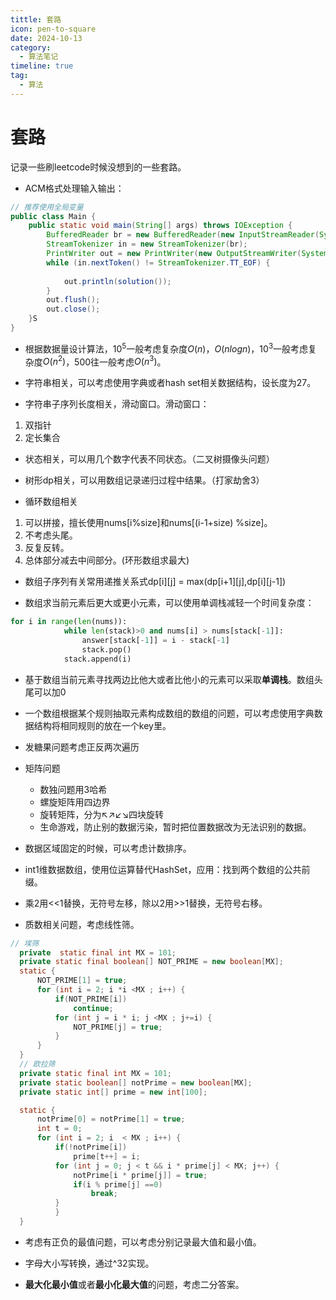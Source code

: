 ```yaml
---
tittle: 套路
icon: pen-to-square
date: 2024-10-13
category:
  - 算法笔记
timeline: true 
tag:
  - 算法
---
```

# 套路
记录一些刷leetcode时候没想到的一些套路。
<!-- more -->
- ACM格式处理输入输出：  

```java
// 推荐使用全局变量
public class Main {
    public static void main(String[] args) throws IOException {
        BufferedReader br = new BufferedReader(new InputStreamReader(System.in));
        StreamTokenizer in = new StreamTokenizer(br);
        PrintWriter out = new PrintWriter(new OutputStreamWriter(System.out));
        while (in.nextToken() != StreamTokenizer.TT_EOF) {
            
            out.println(solution());
        }
        out.flush();
        out.close();
    }S
}

```




- 根据数据量设计算法，$10^5$一般考虑复杂度$O(n)$，$O(nlogn)$，$10^3$一般考虑复杂度$O(n^2)$，500往一般考虑$O(n^3)$。  

- 字符串相关，可以考虑使用字典或者hash set相关数据结构，设长度为27。  

- 字符串子序列长度相关，滑动窗口。滑动窗口：    
1. 双指针  
2. 定长集合
- 状态相关，可以用几个数字代表不同状态。（二叉树摄像头问题）  

- 树形dp相关，可以用数组记录递归过程中结果。（打家劫舍3）  

- 循环数组相关    

1. 可以拼接，擅长使用nums[i%size]和nums[(i-1+size) %size]。  
2. 不考虑头尾。  
3. 反复反转。
4. 总体部分减去中间部分。(环形数组求最大)
- 数组子序列有关常用递推关系式dp[i][j] = max(dp[i+1][j],dp[i][j-1])  

- 数组求当前元素后更大或更小元素，可以使用单调栈减轻一个时间复杂度：
```python
for i in range(len(nums)):
            while len(stack)>0 and nums[i] > nums[stack[-1]]:
                answer[stack[-1]] = i - stack[-1]
                stack.pop()
            stack.append(i)
```  

- 基于数组当前元素寻找两边比他大或者比他小的元素可以采取**单调栈**。数组头尾可以加0    

- 一个数组根据某个规则抽取元素构成数组的数组的问题，可以考虑使用字典数据结构将相同规则的放在一个key里。 

- 发糖果问题考虑正反两次遍历    

- 矩阵问题   
  - 数独问题用3哈希
  - 螺旋矩阵用四边界
  - 旋转矩阵，分为↖↗↙↘四块旋转
  - 生命游戏，防止别的数据污染，暂时把位置数据改为无法识别的数据。
- 数据区域固定的时候，可以考虑计数排序。  

- int1维数据数组，使用位运算替代HashSet，应用：找到两个数组的公共前缀。  

- 乘2用<<1替换，无符号左移，除以2用>>1替换，无符号右移。 

- 质数相关问题，考虑线性筛。 

```java
// 埃筛
  private  static final int MX = 101;
  private static final boolean[] NOT_PRIME = new boolean[MX];
  static {
      NOT_PRIME[1] = true;
      for (int i = 2; i *i <MX ; i++) {
          if(NOT_PRIME[i])
              continue;
          for (int j = i * i; j <MX ; j+=i) {
              NOT_PRIME[j] = true;
          }
      }
  }
  // 欧拉筛
  private static final int MX = 101;
  private static boolean[] notPrime = new boolean[MX];
  private static int[] prime = new int[100];

  static {
      notPrime[0] = notPrime[1] = true;
      int t = 0;
      for (int i = 2; i  < MX ; i++) {
          if(!notPrime[i])
              prime[t++] = i;
          for (int j = 0; j < t && i * prime[j] < MX; j++) {
              notPrime[i * prime[j]] = true;
              if(i % prime[j] ==0)
                  break;
          }
          }
  }
```

- 考虑有正负的最值问题，可以考虑分别记录最大值和最小值。

- 字母大小写转换，通过^32实现。  

- **最大化最小值**或者**最小化最大值**的问题，考虑二分答案。